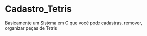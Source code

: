 # Cadastro_Tetris
Basicamente um Sistema em C que você pode cadastras, remover, organizar peças de Tetris
